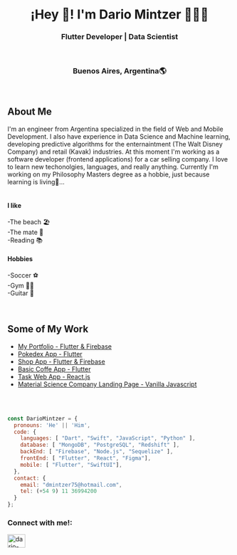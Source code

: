 

<h1 align="center">¡Hey 👋! I'm Dario Mintzer 👨🏻‍💻</h1>
<h3 align="center">Flutter Developer | Data Scientist</h3><br/> 

<h3 align="center">Buenos Aires, Argentina🌎</h3><br/> 


<h2>About Me</h2>
<p>
  I'm an engineer from Argentina specialized in the field of Web and Mobile Development. I also have experience in Data Science and Machine learning, developing predictive algorithms for the enternaintment (The Walt Disney Company) and retail (Kavak) industries. At this moment I'm working as a software developer (frontend applications) for a car selling company.
  I love to learn new techonolgies, languages, and really anything. Currently I'm working on my Philosophy Masters degree as a hobbie, just because learning is living🤣...

  <br/>
  <br/>
  <h4>I like</h4>
  <p>
    -The beach 🏖️ <br/>
    -The mate 🧉 <br/>
    -Reading 📚
  </p>
  <h4>Hobbies</h4>
  <p>
    -Soccer ⚽ <br/>
    -Gym 🏋️‍♂️ <br/>
    -Guitar 🎸
  </p>
</p>
<br/>

<h2>Some of My Work</h2>

- [My Portfolio - Flutter & Firebase](https://dario-mintzer-portfolio.web.app)
- [Pokedex App - Flutter](https://poke-app-668a2.web.app/#/)
- [Shop App - Flutter & Firebase](https://dmintzer75.github.io/ShopApp/)
- [Basic Coffe App - Flutter](https://dmintzer75.github.io/coffe_app_flutter/#/)
- [Task Web App - React.js](https://dmintzer75.github.io/task-web-app.io/)
- [Material Science Company Landing Page - Vanilla Javascript](https://dmintzer75.github.io/MatSci---Website/)

<!-- - [Vegan Food Order App - React.js](https://dmintzer75.github.io/vegan-food-app/) -->
<!-- - [Sample Portfolio](https://dmintzer75.github.io/Myportfolio/) -->

<br/>
<br/>






```js
const DarioMintzer = {
  pronouns: 'He' || 'Him',
  code: {
    languages: [ "Dart", "Swift", "JavaScript", "Python" ],
    database: [ "MongoDB", "PostgreSQL", "Redshift" ],
    backEnd: [ "Firebase", "Node.js", "Sequelize" ],
    frontEnd: [ "Flutter", "React", "Figma"],
    mobile: [ "Flutter", "SwiftUI"],
  },
  contact: {
    email: "dmintzer75@hotmail.com",
    tel: (+54 9) 11 36994200
  }
};
```

<h3 align="left">Connect with me!:</h3>
<p align="left">
<a href="https://linkedin.com/in/dario-mintzer" target="blank"><img align="center" src="https://raw.githubusercontent.com/rahuldkjain/github-profile-readme-generator/master/src/images/icons/Social/linked-in-alt.svg" alt="dario-mintzer" height="30" width="40" /></a>
</p>



<!-- <h3 align="center">Soporte:</h3>
<div align="center">  <p><a href="https://www.buymeacoffee.com/akuma215"> <img align="center" src="https://cdn.buymeacoffee.com/buttons/v2/default-yellow.png" height="50" width="210" alt="(https://www.buymeacoffee.com/akuma215)" /></a></p><br><br>
  
